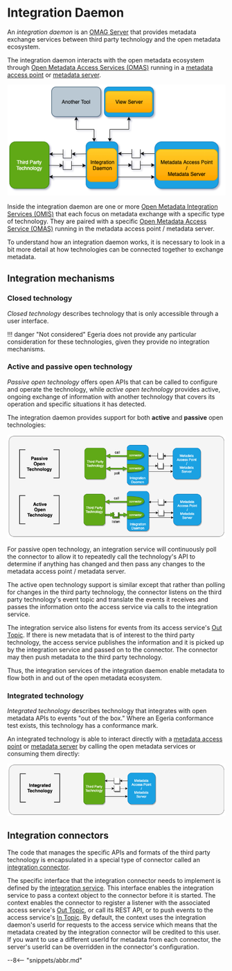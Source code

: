 <!-- SPDX-License-Identifier: CC-BY-4.0 -->
<!-- Copyright Contributors to the Egeria project 2020. -->

# Integration Daemon

An *integration daemon* is an [OMAG Server](omag-server.md) that provides metadata exchange services between third party technology and the open metadata ecosystem.

The integration daemon interacts with the open metadata ecosystem through [Open Metadata Access Services (OMAS)](/egeria-docs/services/omas) running in a [metadata access point](metadata-access-point.md) or [metadata server](metadata-server.md).

![Integration daemon sitting between a third party technology and a metadata access point](integration-daemon.png)

Inside the integration daemon are one or more [Open Metadata Integration Services (OMIS)](/egeria-docs/services/omis) that each focus on metadata exchange with a specific type of technology. They are paired with a specific [Open Metadata Access Service (OMAS)](/egeria-docs/services/omas) running in the metadata access point / metadata server.

To understand how an integration daemon works, it is necessary to look in a bit more detail at how technologies can be connected together to exchange metadata.

## Integration mechanisms

### Closed technology

*Closed technology* describes technology that is only accessible through a user interface.

!!! danger "Not considered"
    Egeria does not provide any particular consideration for these technologies, given they provide no
    integration mechanisms.

### Active and passive open technology

*Passive open technology* offers open APIs that can be called to configure and operate the technology, while *active open technology* provides active, ongoing exchange of information with another technology that covers its operation and specific situations it has detected.

The integration daemon provides support for both **active** and **passive** open technologies:

![Integrating both passive and active open technology into the open metadata ecosystem](open-technology-pattern-implementations.png)

For passive open technology, an integration service will continuously poll the connector to allow it to repeatedly call the technology's API to determine if anything has changed and then pass any changes to the metadata access point / metadata server.

The active open technology support is similar except that rather than polling for changes in the third party technology, the connector listens on the third party technology's event topic and translate the events it receives and passes the information onto the access service via calls to the integration service.

The integration service also listens for events from its access service's [Out Topic](/egeria-docs/services/omas/client-server/#out-topic). If there is new metadata that is of interest to the third party technology, the access service publishes the information and it is picked up by the integration service and passed on to the connector. The connector may then push metadata to the third party technology.

Thus, the integration services of the integration daemon enable metadata to flow both in and out of the open metadata ecosystem.

### Integrated technology

*Integrated technology* describes technology that integrates with open metadata APIs to events "out of the box." Where an Egeria conformance test exists, this technology has a conformance mark.

An integrated technology is able to interact directly with a [metadata access point](metadata-access-point.md) or [metadata server](metadata-server.md) by calling the open metadata services or consuming them directly:

![Integrated technology can call the open metadata services or consume the open metadata services directly](integrated-technology-pattern-implementation.png)

## Integration connectors

The code that manages the specific APIs and formats of the third party technology is encapsulated in a special type of connector called an [integration connector](/egeria-docs/connectors/integration-connector).

The specific interface that the integration connector needs to implement is defined by the [integration service](/egeria-docs/services/omis). This interface enables the integration service to pass a context object to the connector before it is started. The context enables the connector to register a listener with the associated access service's [Out Topic](/egeria-docs/services/omas/client-server/#out-topic), or call its REST API, or to push events to the access service's [In Topic](/egeria-docs/services/omas/client-server/#in-topic). By default, the context uses the integration daemon's userId for requests to the access service which means that the metadata created by the integration connector will be credited to this user. If you want to use a different userId for metadata from each connector, the server's userId can be overridden in the connector's configuration.

--8<-- "snippets/abbr.md"
